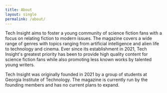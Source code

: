 ```yaml
---
title: About
layout: single
permalink: /about/
---
```


Tech Insight aims to foster a young community of science fiction fans with a focus on relating fiction to modern issues. The magazine covers a wide range of genres with topics ranging from artificial intelligence and alien life to technology and cinema. Ever since its establishment in 2021, Tech Insight's greatest priority has been to provide high quality content for science fiction fans while also promoting less known works by talented young writers.

Tech Insight was originally founded in 2021 by a group of students at Georgia Institute of Technology. The magazine is currently run by the founding members and has no current plans to expand.
